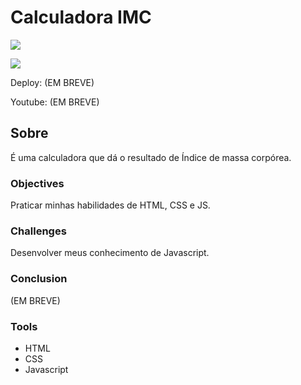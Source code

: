# Calculadora IMC
 
![](./)

![](./)

Deploy: (EM BREVE)

Youtube: (EM BREVE)

## Sobre

É uma calculadora que dá o resultado de Índice de massa corpórea. 

### Objectives

Praticar minhas habilidades de HTML, CSS e JS.

### Challenges

Desenvolver meus conhecimento de Javascript.

### Conclusion

(EM BREVE)

### Tools

- HTML
- CSS
- Javascript